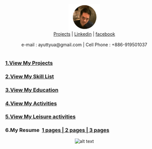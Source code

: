 <p align="center">
    <img src="https://github.com/YuTaNCCU/Personal_Introduction/blob/master/Resume_Picture/%E5%9C%93%E5%BD%A2%E6%8F%92%E9%AD%B7%E9%AD%9A%E5%A4%A7%E9%A0%AD.png" alt="alt text" width="20%" >
  <b></b><br>
    <a href="https://github.com/YuTaNCCU">Projects</a> |
    <a href="https://www.linkedin.com/in/ta-yu-052a0077/">Linkedin</a>  |
    <a href="https://www.facebook.com/ayuttyua">facebook</a> 
    <br><br>
    <a >e-mail : ayuttyua@gmail.com</a> |
    <a >Cell Phone : +886-919501037</a> 
    <br><br>
</p>


### [1.View My Projects](https://github.com/YuTaNCCU?tab=repositories)
### [2.View My Skill List](https://github.com/YuTaNCCU/Personal_Introduction/wiki/2.Skill-List)
### [3.View My Education](https://github.com/YuTaNCCU/Personal_Introduction/wiki/3.Education)
### [4.View My Activities](https://github.com/YuTaNCCU/Personal_Introduction/wiki/4.Activities-and-Experience)
### [5.View My Leisure activities](https://github.com/YuTaNCCU/Personal_Introduction/wiki/5.Recent-Reading-and-Leisure-activities)
### 6.My Resume  [1 pages ]( https://drive.google.com/open?id=1nUvCvmZX3pTt8eU-Mbu6Lq1TwJAW6hq0) [|  2 pages ](https://drive.google.com/open?id=1Rq1XCtfNsyrBXpRW_jI_Zvs2xW_6nSDT) [|  3 pages](https://drive.google.com/file/d/1EK9wu0BoVLYpdX09UcOvHXEQHBIUmNMC/view)
 

 
<p align="center">
    <img src="https://github.com/YuTaNCCU/Personal_Introduction/blob/master/Resume_Picture/cv1p_eng_0408.bmp" alt="alt text">
</p>
